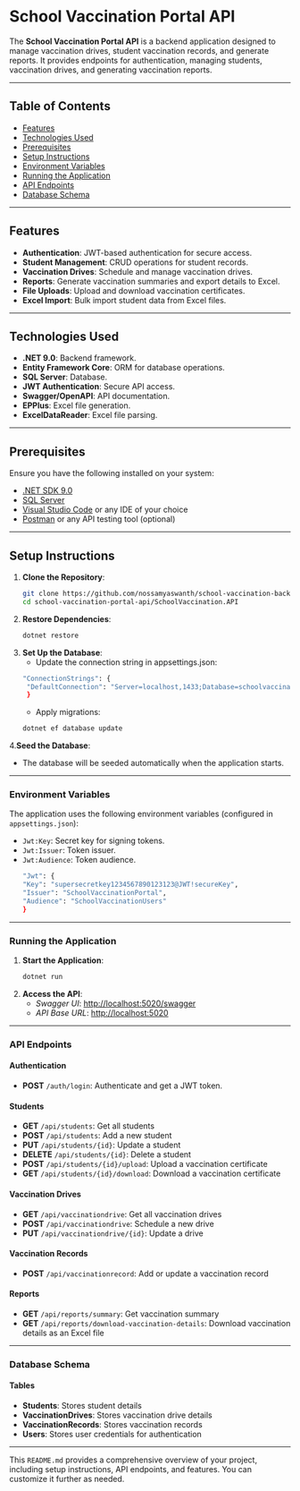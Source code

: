 # School Vaccination Portal API

The **School Vaccination Portal API** is a backend application designed to manage vaccination drives, student vaccination records, and generate reports. It provides endpoints for authentication, managing students, vaccination drives, and generating vaccination reports.

---

## Table of Contents

- [Features](#features)
- [Technologies Used](#technologies-used)
- [Prerequisites](#prerequisites)
- [Setup Instructions](#setup-instructions)
- [Environment Variables](#environment-variables)
- [Running the Application](#running-the-application)
- [API Endpoints](#api-endpoints)
- [Database Schema](#database-schema)

---

## Features

- **Authentication**: JWT-based authentication for secure access.
- **Student Management**: CRUD operations for student records.
- **Vaccination Drives**: Schedule and manage vaccination drives.
- **Reports**: Generate vaccination summaries and export details to Excel.
- **File Uploads**: Upload and download vaccination certificates.
- **Excel Import**: Bulk import student data from Excel files.

---

## Technologies Used

- **.NET 9.0**: Backend framework.
- **Entity Framework Core**: ORM for database operations.
- **SQL Server**: Database.
- **JWT Authentication**: Secure API access.
- **Swagger/OpenAPI**: API documentation.
- **EPPlus**: Excel file generation.
- **ExcelDataReader**: Excel file parsing.

---

## Prerequisites

Ensure you have the following installed on your system:

- [.NET SDK 9.0](https://dotnet.microsoft.com/download/dotnet/9.0)
- [SQL Server](https://www.microsoft.com/en-us/sql-server/sql-server-downloads)
- [Visual Studio Code](https://code.visualstudio.com/) or any IDE of your choice
- [Postman](https://www.postman.com/) or any API testing tool (optional)

---

## Setup Instructions

1. **Clone the Repository**:
   ```bash
   git clone https://github.com/nossamyaswanth/school-vaccination-backend.git
   cd school-vaccination-portal-api/SchoolVaccination.API
   ```
2. **Restore Dependencies**:
   ```bash
   dotnet restore
   ```
3. **Set Up the Database**:
   - Update the connection string in appsettings.json:
   ```bash
   "ConnectionStrings": {
    "DefaultConnection": "Server=localhost,1433;Database=schoolvaccination.db;User Id=sa;Password=YourPassword;TrustServerCertificate=True;"
    }
   ```
   - Apply migrations:
   ```bash
   dotnet ef database update
   ```
4.**Seed the Database**: 
  - The database will be seeded automatically when the application starts.
 
---
   
### Environment Variables

The application uses the following environment variables (configured in `appsettings.json`):

- `Jwt:Key`: Secret key for signing tokens.  
- `Jwt:Issuer`: Token issuer.  
- `Jwt:Audience`: Token audience.
   ```bash
   "Jwt": {
  "Key": "supersecretkey1234567890123123@JWT!secureKey",
  "Issuer": "SchoolVaccinationPortal",
  "Audience": "SchoolVaccinationUsers"
  }
   ```

---

### Running the Application

1. **Start the Application**:
   ```bash
   dotnet run
   ```
2. **Access the API**:
    - *Swagger UI*: [http://localhost:5020/swagger](http://localhost:5020/swagger)  
    - *API Base URL*: [http://localhost:5020](http://localhost:5020)

---

### API Endpoints
#### Authentication
- **POST** `/auth/login`: Authenticate and get a JWT token.
#### Students
- **GET** `/api/students`: Get all students  
- **POST** `/api/students`: Add a new student  
- **PUT** `/api/students/{id}`: Update a student  
- **DELETE** `/api/students/{id}`: Delete a student  
- **POST** `/api/students/{id}/upload`: Upload a vaccination certificate  
- **GET** `/api/students/{id}/download`: Download a vaccination certificate
#### Vaccination Drives
- **GET** `/api/vaccinationdrive`: Get all vaccination drives  
- **POST** `/api/vaccinationdrive`: Schedule a new drive  
- **PUT** `/api/vaccinationdrive/{id}`: Update a drive
#### Vaccination Records
- **POST** `/api/vaccinationrecord`: Add or update a vaccination record
#### Reports
- **GET** `/api/reports/summary`: Get vaccination summary  
- **GET** `/api/reports/download-vaccination-details`: Download vaccination details as an Excel file
  
---
### Database Schema

#### Tables
- **Students**: Stores student details  
- **VaccinationDrives**: Stores vaccination drive details  
- **VaccinationRecords**: Stores vaccination records  
- **Users**: Stores user credentials for authentication

---

This `README.md` provides a comprehensive overview of your project, including setup instructions, API endpoints, and features. You can customize it further as needed.
